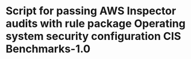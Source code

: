 # Script for passing AWS Inspector audits with rule package Operating system security configuration CIS Benchmarks-1.0

